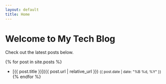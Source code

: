 ```yaml
---
layout: default
title: Home
---
```

# Welcome to My Tech Blog

Check out the latest posts below.

{% for post in site.posts %}
- [{{ post.title }}]({{ post.url | relative_url }}) <small>{{ post.date | date: "%B %d, %Y" }}</small>
{% endfor %}